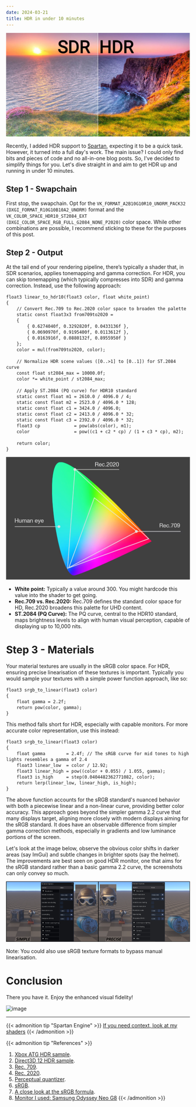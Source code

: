```yaml
---
date: 2024-03-21
title: HDR in under 10 minutes
---
```


![image](/media/post_hdr_banner.jpg)

Recently, I added HDR support to [Spartan](https://github.com/PanosK92/SpartanEngine), expecting it to be a quick task.
However, it turned into a full day's work. The main issue? I could only find bits and pieces of code and no all-in-one blog posts.
So, I've decided to simplify things for you. Let's dive straight in and aim to get HDR up and running in under 10 minutes.

## Step 1 - Swapchain
First stop, the swapchain. Opt for the `VK_FORMAT_A2B10G10R10_UNORM_PACK32 (DXGI_FORMAT_R10G10B10A2_UNORM)` format and the `VK_COLOR_SPACE_HDR10_ST2084_EXT (DXGI_COLOR_SPACE_RGB_FULL_G2084_NONE_P2020)` color space.
While other combinations are possible, I recommend sticking to these for the purposes of this post.


## Step 2 - Output
At the tail end of your rendering pipeline, there’s typically a shader that, in SDR scenarios, applies tonemapping and gamma correction.
For HDR, you can skip tonemapping (which typically compresses into SDR) and gamma correction. Instead, use the following approach:

```
float3 linear_to_hdr10(float3 color, float white_point)
{
    // Convert Rec.709 to Rec.2020 color space to broaden the palette
    static const float3x3 from709to2020 =
    {
        { 0.6274040f, 0.3292820f, 0.0433136f },
        { 0.0690970f, 0.9195400f, 0.0113612f },
        { 0.0163916f, 0.0880132f, 0.8955950f }
    };   
    color = mul(from709to2020, color);

    // Normalize HDR scene values ([0..>1] to [0..1]) for ST.2084 curve
    const float st2084_max = 10000.0f;
    color *= white_point / st2084_max;

    // Apply ST.2084 (PQ curve) for HDR10 standard
    static const float m1 = 2610.0 / 4096.0 / 4;
    static const float m2 = 2523.0 / 4096.0 * 128;
    static const float c1 = 3424.0 / 4096.0;
    static const float c2 = 2413.0 / 4096.0 * 32;
    static const float c3 = 2392.0 / 4096.0 * 32;
    float3 cp             = pow(abs(color), m1);
    color                 = pow((c1 + c2 * cp) / (1 + c3 * cp), m2);

    return color;
}
```
![image](/media/post_hdr_colorspaces.png)

- **White point:** Typically a value around 300. You might hardcode this value into the shader to get going.
- **Rec.709 vs. Rec.2020:** Rec.709 defines the standard color space for HD, Rec.2020 broadens this palette for UHD content.
- **ST.2084 (PQ Curve):** The PQ curve, central to the HDR10 standard, maps brightness levels to align with human visual perception, capable of displaying up to 10,000 nits.

# Step 3 - Materials
Your material textures are usually in the sRGB color space. 
For HDR, ensuring precise linearisation of these textures is important. 
Typically you would sample your textures with a simple power function approach, like so:

```
float3 srgb_to_linear(float3 color) 
{ 
    float gamma = 2.2f;
    return pow(color, gamma); 
}
```

This method falls short for HDR, especially with capable monitors.
For more accurate color representation, use this instead:

```
float3 srgb_to_linear(float3 color)
{
    float gamma        = 2.4f; // The sRGB curve for mid tones to high lights resembles a gamma of 2.4
    float3 linear_low  = color / 12.92;
    float3 linear_high = pow((color + 0.055) / 1.055, gamma);
    float3 is_high     = step(0.0404482362771082, color);
    return lerp(linear_low, linear_high, is_high);
}
```

The above function accounts for the sRGB standard's nuanced behavior with both a piecewise linear and a non-linear curve, providing better color accuracy.
This approach goes beyond the simpler gamma 2.2 curve that many displays target, aligning more closely with modern displays aiming for the sRGB standard.
It does have an observable difference from simpler gamma correction methods, especially in gradients and low luminance portions of the screen.

Let's look at the image below, observe the obvious color shifts in darker areas (say ImGui) and subtle changes in brighter spots (say the helmet). 
The improvements are best seen on good HDR monitor, one that aims for the sRGB standard rather than a basic gamma 2.2 curve, the screenshots can only convey so much.

![image](/media/post_hdr_gamma.jpg)

Note: You could also use sRGB texture formats to bypass manual linearisation.

# Conclusion
There you have it. Enjoy the enhanced visual fidelity!

![image](/media/post_sdr_hdr.png)

---

{{< admonition tip "Spartan Engine" >}}
[If you need context, look at my shaders](https://github.com/PanosK92/SpartanEngine/tree/master/data/shaders)
{{< /admonition >}}

{{< admonition tip "References" >}}
1. [Xbox ATG HDR sample](https://github.com/microsoft/Xbox-ATG-Samples/tree/main/Kits/ATGTK/HDR).
2. [Direct3D 12 HDR sample](https://learn.microsoft.com/en-us/samples/microsoft/directx-graphics-samples/d3d12-hdr-sample-win32/).
3. [Rec. 709](https://en.wikipedia.org/wiki/Rec._709).
4. [Rec. 2020](https://en.wikipedia.org/wiki/Rec._2020).
5. [Perceptual quantizer](https://en.wikipedia.org/wiki/Perceptual_quantizer).
6. [sRGB](https://en.wikipedia.org/wiki/SRGB).
7. [A close look at the sRGB formula](https://entropymine.com/imageworsener/srgbformula/).
8. [Monitor I used: Samsung Odyssey Neo G8](https://www.samsung.com/uk/monitors/gaming/odyssey-neo-g8-g85nb-32-inch-240hz-1ms-curved-uhd-4k-ls32bg850npxxu/)
{{< /admonition >}}